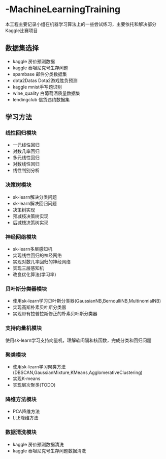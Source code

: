 # -MachineLearningTraining
本工程主要记录小组在机器学习算法上的一些尝试练习，主要依托和解决部分Kaggle比赛项目

## 数据集选择
+ kaggle 房价预测数据
+ kaggle 泰坦尼克号生存问题
+ spambase 邮件分类数据集
+ dota2Datas Dota2游戏胜负预测
+ kaggle mnist手写题识别
+ wine_quality 白葡萄酒质量数据集
+ lendingclub 信贷违约数据集

## 学习方法
### 线性回归模块
+ 一元线性回归
+ 对数几率回归
+ 多元线性回归
+ 对数线性回归
+ 线性判别分析

### 决策树模块
+ sk-learn解决分类问题
+ sk-learn解决回归问题
+ 决策树实现
+ 预减枝决策树实现
+ 后减枝决策树实现

### 神经网络模块
+ sk-learn多层感知机
+ 实现线性回归的神经网络
+ 实现对数几率回归的神经网络
+ 实现三层感知机
+ 改良优化算法(学习率)

### 贝叶斯分类器模块
+ 使用sk-learn学习贝叶斯分类器(GaussianNB,BernoulliNB,MultinomialNB)
+ 实现高斯朴素贝叶斯分类器
+ 实现带有拉普拉斯修正的朴素贝叶斯分类器

### 支持向量机模块
使用sk-learn学习支持向量机，理解软间隔和核函数，完成分类和回归问题

### 聚类模块
+ 使用sk-learn学习聚类方法(DBSCAN,GaussianMixture,KMeans,AgglomerativeClustering)
+ 实现K-means
+ 实现层次聚类(TODO)

### 降维方法模块
+ PCA降维方法
+ LLE降维方法

### 数据清洗模块
+ kaggle 房价预测数据清洗
+ kaggle 泰坦尼克号生存问题数据清洗
